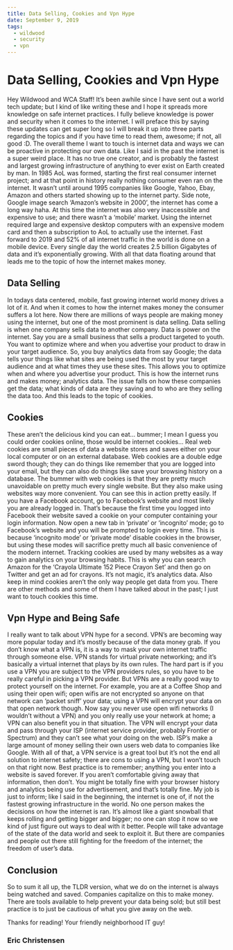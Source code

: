 ```yaml
---
title: Data Selling, Cookies and Vpn Hype
date: September 9, 2019
tags:
  - wildwood
  - security
  - vpn
---
```


# Data Selling, Cookies and Vpn Hype

Hey Wildwood and WCA Staff!
It’s been awhile since I have sent out a world tech update; but I kind of like writing these and I hope it spreads more knowledge on safe internet practices. I fully believe knowledge is power and security when it comes to the internet. I will preface this by saying these updates can get super long so I will break it up into three parts regarding the topics and if you have time to read them, awesome; if not, all good :D. The overall theme I want to touch is internet data and ways we can be proactive in protecting our own data. Like I said in the past the internet is a super weird place. It has no true one creator, and is probably the fastest and largest growing infrastructure of anything to ever exist on Earth created by man. In 1985 AoL was formed, starting the first real consumer internet project; and at that point in history really nothing consumer even ran on the internet. It wasn’t until around 1995 companies like Google, Yahoo, Ebay, Amazon and others started showing up to the internet party. Side note, Google image search ‘Amazon’s website in 2000’, the internet has come a long way haha. At this time the internet was also very inaccessible and expensive to use; and there wasn’t a ‘mobile’ market. Using the internet required large and expensive desktop computers with an expensive modem card and then a subscription to AoL to actually use the internet. Fast forward to 2019 and 52% of all internet traffic in the world is done on a mobile device. Every single day the world creates 2.5 billion Gigabytes of data and it’s exponentially growing. With all that data floating around that leads me to the topic of how the internet makes money.

## Data Selling

In todays data centered, mobile, fast growing internet world money drives a lot of it. And when it comes to how the internet makes money the consumer suffers a lot here. Now there are millions of ways people are making money using the internet, but one of the most prominent is data selling. Data selling is when one company sells data to another company. Data is power on the internet. Say you are a small business that sells a product targeted to youth. You want to optimize where and when you advertise your product to draw in your target audience. So, you buy analytics data from say Google; the data tells your things like what sites are being used the most by your target audience and at what times they use these sites. This allows you to optimize when and where you advertise your product. This is how the internet runs and makes money; analytics data. The issue falls on how these companies get the data; what kinds of data are they saving and to who are they selling the data too. And this leads to the topic of cookies.

## Cookies

These aren’t the delicious kind you can eat… bummer; I mean I guess you could order cookies online, those would be internet cookies... Real web cookies are small pieces of data a website stores and saves either on your local computer or on an external database. Web cookies are a double edge sword though; they can do things like remember that you are logged into your email, but they can also do things like save your browsing history on a database. The bummer with web cookies is that they are pretty much unavoidable on pretty much every single website. But they also make using websites way more convenient. You can see this in action pretty easily. If you have a Facebook account, go to Facebook’s website and most likely you are already logged in. That’s because the first time you logged into Facebook their website saved a cookie on your computer containing your login information. Now open a new tab in ‘private’ or ‘incognito’ mode; go to Facebook’s website and you will be prompted to login every time. This is because ‘incognito mode’ or ‘private mode’ disable cookies in the browser, but using these modes will sacrifice pretty much all basic convenience of the modern internet. Tracking cookies are used by many websites as a way to gain analytics on your browsing habits. This is why you can search Amazon for the ‘Crayola Ultimate 152 Piece Crayon Set’ and then go on Twitter and get an ad for crayons. It’s not magic, it’s analytics data. Also keep in mind cookies aren’t the only way people get data from you. There are other methods and some of them I have talked about in the past; I just want to touch cookies this time.

## Vpn Hype and Being Safe

I really want to talk about VPN hype for a second. VPN’s are becoming way more popular today and it’s mostly because of the data money grab. If you don’t know what a VPN is, it is a way to mask your own internet traffic through someone else. VPN stands for virtual private networking; and it’s basically a virtual internet that plays by its own rules. The hard part is if you use a VPN you are subject to the VPN providers rules, so you have to be really careful in picking a VPN provider. But VPNs are a really good way to protect yourself on the internet. For example, you are at a Coffee Shop and using their open wifi; open wifis are not encrypted so anyone on that network can ‘packet sniff’ your data; using a VPN will encrypt your data on that open network though. Now say you never use open wifi networks (I wouldn’t without a VPN) and you only really use your network at home; a VPN can also benefit you in that situation. The VPN will encrypt your data and pass through your ISP (internet service provider, probably Frontier or Spectrum) and they can’t see what your doing on the web. ISP’s make a large amount of money selling their own users web data to companies like Google. With all of that, a VPN service is a great tool but it’s not the end all solution to internet safety; there are cons to using a VPN, but I won’t touch on that right now. Best practice is to remember; anything you enter into a website is saved forever. If you aren’t comfortable giving away that information, then don’t. You might be totally fine with your browser history and analytics being use for advertisement, and that’s totally fine. My job is just to inform; like I said in the beginning, the internet is one of, if not the fastest growing infrastructure in the world. No one person makes the decisions on how the internet is ran. It’s almost like a giant snowball that keeps rolling and getting bigger and bigger; no one can stop it now so we kind of just figure out ways to deal with it better. People will take advantage of the state of the data world and seek to exploit it. But there are companies and people out there still fighting for the freedom of the internet; the freedom of user’s data.

## Conclusion

So to sum it all up, the TLDR version, what we do on the internet is always being watched and saved. Companies capitalize on this to make money. There are tools available to help prevent your data being sold; but still best practice is to just be cautious of what you give away on the web.

Thanks for reading! Your friendly neighborhood IT guy!

### Eric Christensen

